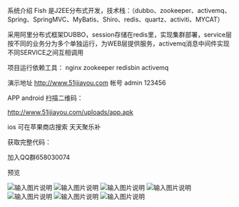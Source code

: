 系统介绍
Fish 是J2EE分布式开发，技术栈：（dubbo、zookeeper、activemq、Spring、SpringMVC、MyBatis、Shiro、redis、quartz、activiti、MYCAT）


采用阿里分布式框架DUBBO，session存储在redis里，实现集群部署，service层按不同的业务分为多个单独运行，为WEB层提供服务，activemq消息中间件实现不同SERVICE之间互相调用

项目运行依赖工具：
nginx
zookeeper
redisbin
activemq


演示地址
http://www.51ijiayou.com
帐号 admin 123456

APP android 扫描二维码：

http://www.51ijiayou.com/uploads/app.apk

ios 可在苹果商店搜索 天天聚乐补



获取完整代码： 

加入QQ群658030074

预览
 
![输入图片说明](https://gitee.com/uploads/images/2018/0418/175901_4d6548b6_1053259.jpeg "阿里旺旺图片20180418174557.jpg")
![输入图片说明](https://gitee.com/uploads/images/2018/0418/175914_c35ce30b_1053259.jpeg "阿里旺旺图片20180418174643.jpg")
![输入图片说明](https://gitee.com/uploads/images/2018/0418/175924_1562cc24_1053259.jpeg "阿里旺旺图片20180418174708.jpg")
![输入图片说明](https://gitee.com/uploads/images/2018/0418/175936_6cdc5510_1053259.jpeg "微信图片_20180418175133.jpg")
![输入图片说明](https://gitee.com/uploads/images/2018/0418/175946_aabbd25c_1053259.jpeg "微信图片_20180418175138.jpg")
![输入图片说明](https://gitee.com/uploads/images/2018/0418/175955_9c40c66c_1053259.jpeg "微信图片_20180418175145.jpg")
![输入图片说明](https://gitee.com/uploads/images/2018/0418/180002_02f4b47d_1053259.jpeg "微信图片_20180418175150.jpg")
